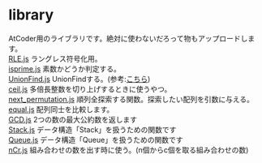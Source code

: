 # library
AtCoder用のライブラリです。絶対に使わないだろって物もアップロードします。  
[RLE.js](https://github.com/Thunder-Sky/library/blob/main/RLE.js) ラングレス符号化用。  
[isprime.js](https://github.com/Thunder-Sky/library/blob/main/isprime.js) 素数かどうか判定する。  
[UnionFind.js](https://github.com/Thunder-Sky/library/blob/main/UnionFind.js) UnionFindする。(参考:[こちら](https://somachob.com/union-find/))  
[ceil.js](https://github.com/Thunder-Sky/library/blob/main/ceil.js) 多倍長整数を切り上げするときに使うやつ。  
[next_permutation.js](https://github.com/Thunder-Sky/library/blob/main/next_permutation.js) 順列全探索する関数。探索したい配列を引数に与える。  
[equal.js](https://github.com/Thunder-Sky/library/blob/main/equal.js) 配列同士を比較します。  
[GCD.js](https://github.com/Thunder-Sky/library/blob/main/GCD.js) 2つの数の最大公約数を返します  
[Stack.js](https://github.com/Thunder-Sky/library/blob/main/Stack.js) データ構造「Stack」を扱うための関数です  
[Queue.js](https://github.com/Thunder-Sky/library/blob/main/Stack.js) データ構造「Queue」を扱うための関数です  
[nCr.js](https://github.com/Thunder-Sky/library/blob/main/nCr.js) 組み合わせの数を出す時に使う。(n個からc個を取る組み合わせの数)
